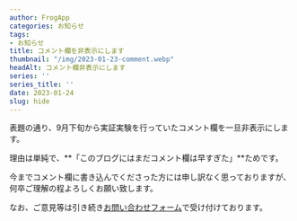 ```yaml
---
author: FrogApp
categories: お知らせ
tags:
- お知らせ
title: コメント欄を非表示にします
thumbnail: "/img/2023-01-23-comment.webp"
headAlt: コメント欄非表示にします
series: ''
series_title: ''
date: 2023-01-24
slug: hide
---
```


表題の通り、9月下旬から実証実験を行っていたコメント欄を一旦非表示にします。

理由は単純で、**「このブログにはまだコメント欄は早すぎた」**ためです。

今までコメント欄に書き込んでくださった方には申し訳なく思っておりますが、何卒ご理解の程よろしくお願い致します。

なお、ご意見等は引き続き[お問い合わせフォーム](https://frogapp.net/contact)で受け付けております。
